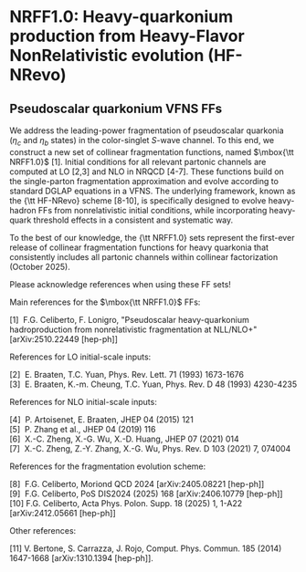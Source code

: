 # NRFF1.0: Heavy-quarkonium production from Heavy-Flavor NonRelativistic evolution (HF-NRevo)
## Pseudoscalar quarkonium VFNS FFs

We address the leading-power fragmentation of pseudoscalar quarkonia ($\eta_c$ and $\eta_b$ states) in the color-singlet $S$-wave channel. 
To this end, we construct a new set of collinear fragmentation functions, named $\mbox{\tt NRFF1.0}$ [1].
Initial conditions for all relevant partonic channels are computed at LO [2,3] and NLO in NRQCD [4-7].
These functions build on the single-parton fragmentation approximation and evolve according to standard DGLAP equations in a VFNS. 
The underlying framework, known as the {\tt HF-NRevo} scheme [8-10], 
is specifically designed to evolve heavy-hadron FFs from nonrelativistic initial conditions, 
while incorporating heavy-quark threshold effects in a consistent and systematic way.


To the best of our knowledge, the {\tt NRFF1.0} sets represent the first-ever release of collinear fragmentation functions for heavy quarkonia 
that consistently includes all partonic channels within collinear factorization (October 2025).


Please acknowledge references when using these FF sets!  


Main references for the $\mbox{\tt NRFF1.0}$ FFs:

[1]&nbsp;&nbsp;F.G. Celiberto, F. Lonigro, "Pseudoscalar heavy-quarkonium hadroproduction from nonrelativistic fragmentation at NLL/NLO+" [arXiv:2510.22449 [hep-ph]]   


References for LO initial-scale inputs:

[2]&nbsp;&nbsp;E. Braaten, T.C. Yuan, Phys. Rev. Lett. 71 (1993) 1673-1676  
[3]&nbsp;&nbsp;E. Braaten, K.-m. Cheung, T.C. Yuan, Phys. Rev. D 48 (1993) 4230-4235  


References for NLO initial-scale inputs:

[4]&nbsp;&nbsp;P. Artoisenet, E. Braaten, JHEP 04 (2015) 121  
[5]&nbsp;&nbsp;P. Zhang et al., JHEP 04 (2019) 116  
[6]&nbsp;&nbsp;X.-C. Zheng, X.-G. Wu, X.-D. Huang, JHEP 07 (2021) 014  
[7]&nbsp;&nbsp;X.-C. Zheng, Z.-Y. Zhang, X.-G. Wu, Phys. Rev. D 103 (2021) 7, 074004  


References for the fragmentation evolution scheme:

[8]&nbsp;&nbsp;F.G. Celiberto, Moriond QCD 2024 [arXiv:2405.08221 [hep-ph]]  
[9]&nbsp;&nbsp;F.G. Celiberto, PoS DIS2024 (2025) 168 [arXiv:2406.10779 [hep-ph]]  
[10]&nbsp;F.G. Celiberto, Acta Phys. Polon. Supp. 18 (2025) 1, 1-A22 [arXiv:2412.05661 [hep-ph]]  


Other references:

[11]&nbsp;V. Bertone, S. Carrazza, J. Rojo, Comput. Phys. Commun. 185 (2014) 1647-1668 [arXiv:1310.1394 [hep-ph]]. 
